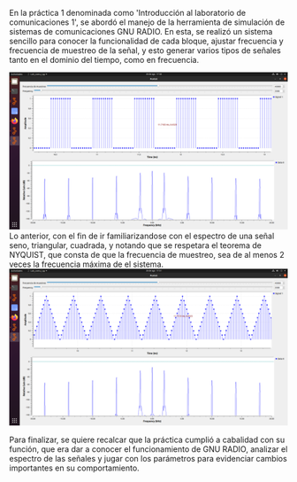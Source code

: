 En la práctica 1 denominada como 'Introducción al laboratorio de comunicaciones 1', se abordó el manejo de la herramienta de simulación de sistemas de comunicaciones GNU RADIO. En esta, se realizó un sistema sencillo para conocer la funcionalidad de cada bloque, ajustar frecuencia y frecuencia de muestreo de la señal, y esto generar varios tipos de señales tanto en el dominio del tiempo, como en frecuencia. 

![Señal cuadrada](https://github.com/Tatianam06/GNURADIO_LABCOMUIS_2024_2_B1A_G6/blob/ParteB/mayor10.png)
Lo anterior, con el fin de ir familiarizandose con el espectro de una señal seno, triangular, cuadrada, y notando que se respetara el teorema de NYQUIST, que consta de que la frecuencia de muestreo, sea de al menos 2 veces la frecuencia máxima de el sistema.
![Señal triangular muestreada](https://github.com/Tatianam06/GNURADIO_LABCOMUIS_2024_2_B1A_G6/blob/ParteB/triangularmuestreada.png)

Para finalizar, se quiere recalcar que la práctica cumplió a cabalidad con su función, que era dar a conocer el funcionamiento de GNU RADIO, analizar el espectro de las señales y jugar con los parámetros para evidenciar cambios importantes en su comportamiento.
